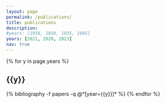 ```yaml
---
layout: page
permalink: /publications/
title: publications
description:
#years: [1956, 1950, 1935, 1905]
years: [2021, 2020, 2023]
nav: true
---
```


<div class="publications">

{% for y in page.years %}
  <h2 class="year">{{y}}</h2>
  {% bibliography -f papers -q @*[year={{y}}]* %}
{% endfor %}

</div>
